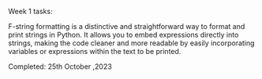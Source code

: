 Week 1 tasks:

F-string formatting is a distinctive and straightforward way to format and print strings in Python. It allows you to embed expressions directly into strings,
making the code cleaner and more readable by easily incorporating variables or expressions within the text to be printed.

Completed: 25th October ,2023
